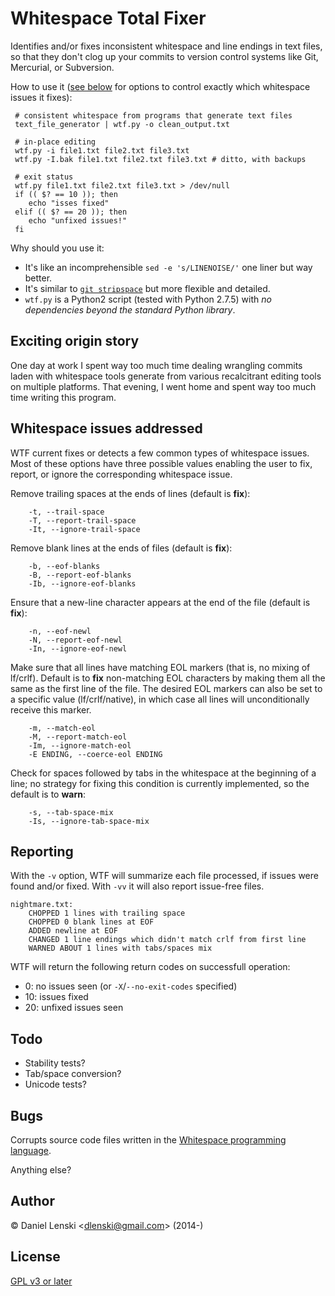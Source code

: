 Whitespace Total Fixer
======================

Identifies and/or fixes inconsistent whitespace and line endings in
text files, so that they don't clog up your commits to version control
systems like Git, Mercurial, or Subversion.

How to use it ([see below](#options) for options to control exactly which
whitespace issues it fixes):

     # consistent whitespace from programs that generate text files
     text_file_generator | wtf.py -o clean_output.txt

     # in-place editing
     wtf.py -i file1.txt file2.txt file3.txt
     wtf.py -I.bak file1.txt file2.txt file3.txt # ditto, with backups

     # exit status
     wtf.py file1.txt file2.txt file3.txt > /dev/null
     if (( $? == 10 )); then
        echo "isses fixed"
     elif (( $? == 20 )); then
        echo "unfixed issues!"
     fi

Why should you use it:

* It's like an incomprehensible `sed -e 's/LINENOISE/'` one liner but way better.
* It's similar to [`git
  stripspace`](https://www.kernel.org/pub/software/scm/git/docs/git-stripspace.html)
  but more flexible and detailed.
* `wtf.py` is a Python2 script (tested with Python 2.7.5) with *no
  dependencies beyond the standard Python library*.

Exciting origin story
---------------------

One day at work I spent way too much time dealing wrangling commits
laden with whitespace tools generate from various recalcitrant editing
tools on multiple platforms. That evening, I went home and spent way
too much time writing this program.

<a name="options"/>Whitespace issues addressed
----------------------------------------------

WTF current fixes or detects a few common types of whitespace
issues. Most of these options have three possible values enabling the
user to fix, report, or ignore the corresponding whitespace issue.

Remove trailing spaces at the ends of lines (default is **fix**):

        -t, --trail-space
        -T, --report-trail-space
        -It, --ignore-trail-space

Remove blank lines at the ends of files (default is **fix**):

        -b, --eof-blanks
        -B, --report-eof-blanks
        -Ib, --ignore-eof-blanks

Ensure that a new-line character appears at the end of the file (default is **fix**):

        -n, --eof-newl
        -N, --report-eof-newl
        -In, --ignore-eof-newl

Make sure that all lines have matching EOL markers (that is, no
mixing of lf/crlf). Default is to **fix** non-matching EOL characters
by making them all the same as the first line of the file. The desired
EOL markers can also be set to a specific value (lf/crlf/native), in
which case all lines will unconditionally receive this marker.

        -m, --match-eol
        -M, --report-match-eol
        -Im, --ignore-match-eol
        -E ENDING, --coerce-eol ENDING

Check for spaces followed by tabs in the whitespace at the beginning
of a line; no strategy for fixing this condition is currently
implemented, so the default is to **warn**:

        -s, --tab-space-mix
        -Is, --ignore-tab-space-mix

Reporting
---------

With the `-v` option, WTF will summarize each file processed, if
issues were found and/or fixed. With `-vv` it will also report
issue-free files.

    nightmare.txt:
        CHOPPED 1 lines with trailing space
        CHOPPED 0 blank lines at EOF
        ADDED newline at EOF
        CHANGED 1 line endings which didn't match crlf from first line
        WARNED ABOUT 1 lines with tabs/spaces mix

WTF will return the following return codes on successfull operation:

* 0: no issues seen (or `-X`/`--no-exit-codes` specified)
* 10: issues fixed
* 20: unfixed issues seen

Todo
----

* Stability tests?
* Tab/space conversion?
* Unicode tests?

Bugs
----
Corrupts source code files written in the [Whitespace programming language](https://en.wikipedia.org/wiki/Whitespace_(programming_language)).

Anything else?

Author
------
&copy; Daniel Lenski <<dlenski@gmail.com>> (2014-)

License
-------
[GPL v3 or later](http://www.gnu.org/copyleft/gpl.html)
